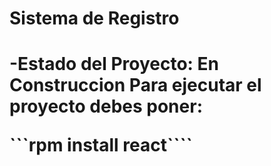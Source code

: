 <h1>Sistema de Registro<h1>

-Estado del Proyecto: En Construccion
Para ejecutar el proyecto debes poner:

```rpm install react````
